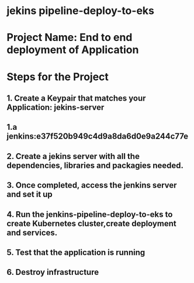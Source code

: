 # jekins pipeline-deploy-to-eks
# Project Name: End to end deployment of Application
# Steps for the Project

## 1. Create a Keypair that matches your Application: jekins-server
## 1.a jenkins:e37f520b949c4d9a8da6d0e9a244c77e
## 2. Create a jekins server with all the dependencies, libraries and packagies needed.
## 3. Once completed, access the jenkins server and set it up
## 4. Run the jenkins-pipeline-deploy-to-eks to create Kubernetes cluster,create deployment and services.
## 5. Test that the application is running
## 6. Destroy infrastructure